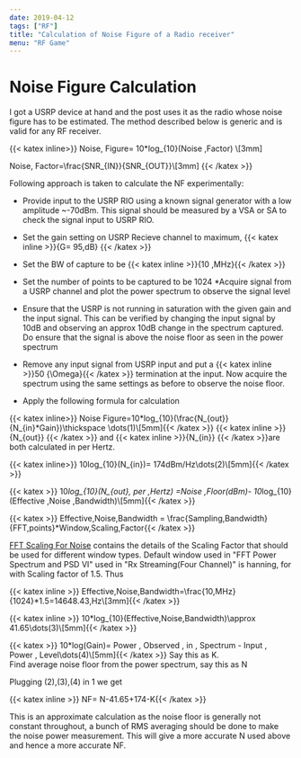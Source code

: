 ```yaml
---
date: 2019-04-12
tags: ["RF"]
title: "Calculation of Noise Figure of a Radio receiver"
menu: "RF Game"
---
```



# Noise Figure Calculation


I got a USRP device at hand and the post uses it as the radio whose noise figure has to be estimated. The method described below is generic and is valid for any RF receiver.

{{< katex inline>}}
Noise\, Figure= 10*log_{10}(Noise \,Factor) \\[3mm]

Noise\, Factor=\frac{SNR_{IN}}{SNR_{OUT}}\\[3mm]
{{< /katex >}}


Following approach is taken to calculate the NF experimentally:

* Provide input to the USRP RIO using a known signal generator with a low amplitude ~-70dBm. This signal should be measured by a VSA or SA to check the signal input to USRP RIO.
* Set the gain setting on USRP Recieve channel to maximum, {{< katex inline >}}{G= 95\,dB} {{< /katex >}} 

* Set the BW of capture to be {{< katex inline >}}{10 \,MHz}{{< /katex >}}
* Set the number of points to be captured to be 1024
*Acquire signal from a USRP channel and plot the power spectrum to observe the signal level
* Ensure that the USRP is not running in saturation with the given gain and the input signal. This can be verified by changing the input signal by 10dB and observing an approx 10dB change in the spectrum captured. Do ensure that the signal is above the noise floor as seen in the power spectrum
* Remove any input signal from USRP input and put a {{< katex inline >}}50 {\Omega}{{< /katex >}} termination at the input. Now acquire the spectrum using the same settings as before to observe the noise floor.
* Apply the following formula for calculation


{{< katex inline>}}  Noise Figure=10*log_{10}(\frac{N_{out}}{N_{in}*Gain})\thickspace \dots(1)\\[5mm]{{< /katex >}}
 {{< katex inline >}}         {N_{out}} {{< /katex >}} and  {{< katex inline >}}{N_{in}} {{< /katex >}}are both calculated in per Hertz.


{{< katex inline>}}  10log_{10}(N_{in})= 174dBm/Hz\dots(2)\\[5mm]{{< /katex >}}


{{< katex >}}  10*log_{10}(N_{out}\, per \,Hertz) =Noise \,Floor(dBm)- 10*log_{10}(Effective \,Noise \,Bandwidth)\\[5mm]{{< /katex >}}

{{< katex >}}  Effective\,Noise\,Bandwidth = \frac{Sampling\,Bandwidth}{FFT\,points}*Window\,Scaling\,Factor{{< /katex >}}

[FFT Scaling For Noise](https://www.ap.com/technical-library/fft-scaling-for-noise/)  contains the details of the Scaling Factor that should be used for different window types. Default window used in "FFT Power Spectrum and PSD VI" used in "Rx Streaming(Four Channel)" is hanning, for with Scaling factor of 1.5. Thus

{{< katex inline >}}  Effective\,Noise\,Bandwidth=\frac{10\,MHz}{1024}*1.5=14648.43\,Hz\\[3mm]{{< /katex >}}

{{< katex inline >}}  10*log_{10}(Effective,Noise,Bandwidth)\approx 41.65\dots(3)\\[5mm]{{< /katex >}}

{{< katex >}}  10*log(Gain)= Power \, Observed \, in \, Spectrum - Input \, Power \, Level\dots(4)\\[5mm]{{< /katex >}} Say this as K.  
Find average noise floor from the power spectrum, say this as N

Plugging (2),(3),(4) in 1 we get

{{< katex inline >}}  NF= N-41.65+174-K{{< /katex >}}

This is an approximate calculation as the noise floor is generally not constant throughout, a bunch of RMS averaging should be done to make the noise power measurement. This will give a more accurate N used above and hence a more accurate NF.
